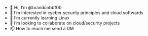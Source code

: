 - 👋 Hi, I’m @brandonbbf00
- 👀 I’m interested in cycber security principles and cloud softwards
- 🌱 I’m currently learning Linux
- 💞️ I’m looking to collaborate on cloud/security projects
- 📫 How to reach me send a DM

<!---
brandonbbf00/brandonbbf00 is a ✨ special ✨ repository because its `README.md` (this file) appears on your GitHub profile.
You can click the Preview link to take a look at your changes.
--->
